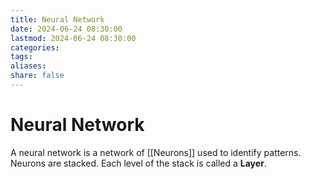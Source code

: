 ```yaml
---
title: Neural Network
date: 2024-06-24 08:30:00
lastmod: 2024-06-24 08:30:00
categories: 
tags: 
aliases: 
share: false 
---
```


# Neural Network

A neural network is a network of [[Neurons]] used to identify patterns. Neurons are stacked. Each level of the stack is called a **Layer**. 